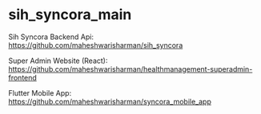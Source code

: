 # sih_syncora_main
Sih Syncora 
Backend Api:
https://github.com/maheshwarisharman/sih_syncora

Super Admin Website (React):
https://github.com/maheshwarisharman/healthmanagement-superadmin-frontend

Flutter Mobile App:
https://github.com/maheshwarisharman/syncora_mobile_app
